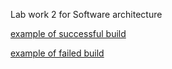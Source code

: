Lab work  2 for Software architecture

[example of successful build](https://github.com/1Laggy1/Lab2/actions/runs/8379340382)

[example of failed build](https://github.com/1Laggy1/Lab2/actions/runs/8379314230) 
